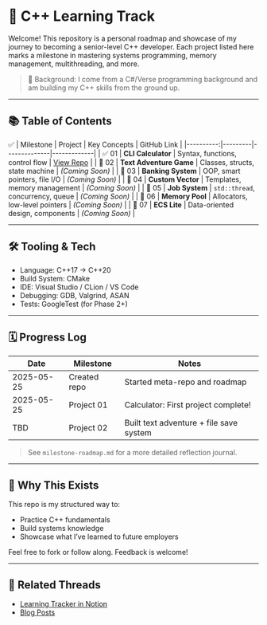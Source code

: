 # 🚀 C++ Learning Track

Welcome! This repository is a personal roadmap and showcase of my journey to becoming a senior-level C++ developer. Each project listed here marks a milestone in mastering systems programming, memory management, multithreading, and more.

> 🎯 Background: I come from a C#/Verse programming background and am building my C++ skills from the ground up.

---

## 📚 Table of Contents
✅
| Milestone | Project | Key Concepts | GitHub Link |
|----------:|---------|--------------|-------------|
| ✅ 01 | **CLI Calculator** | Syntax, functions, control flow | [View Repo](https://github.com/davon92/cpp-calculator) |
| 🔄 02 | **Text Adventure Game** | Classes, structs, state machine | *(Coming Soon)* |
| 🔄 03 | **Banking System** | OOP, smart pointers, file I/O | *(Coming Soon)* |
| 🔄 04 | **Custom Vector** | Templates, memory management | *(Coming Soon)* |
| 🔄 05 | **Job System** | `std::thread`, concurrency, queue | *(Coming Soon)* |
| 🔄 06 | **Memory Pool** | Allocators, low-level pointers | *(Coming Soon)* |
| 🔄 07 | **ECS Lite** | Data-oriented design, components | *(Coming Soon)* |

---

## 🛠️ Tooling & Tech

- Language: C++17 → C++20
- Build System: CMake
- IDE: Visual Studio / CLion / VS Code
- Debugging: GDB, Valgrind, ASAN
- Tests: GoogleTest (for Phase 2+)

---

## 🗓️ Progress Log

| Date | Milestone | Notes |
|------|-----------|-------|
| 2025-05-25 | Created repo | Started meta-repo and roadmap |
| 2025-05-25 | Project 01 | Calculator: First project complete! |
| TBD | Project 02 | Built text adventure + file save system |

> See `milestone-roadmap.md` for a more detailed reflection journal.

---

## 🧠 Why This Exists

This repo is my structured way to:
- Practice C++ fundamentals
- Build systems knowledge
- Showcase what I’ve learned to future employers

Feel free to fork or follow along. Feedback is welcome!

---

## 🧵 Related Threads
- [Learning Tracker in Notion](#)
- [Blog Posts](#)
